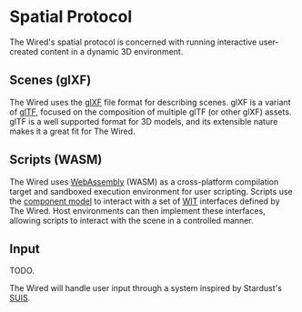 # Spatial Protocol

The Wired's spatial protocol is concerned with running interactive user-created content in a dynamic 3D environment.

## Scenes (glXF)

The Wired uses the [glXF](https://github.com/KhronosGroup/glXF) file format for describing scenes.
glXF is a variant of [glTF](https://github.com/KhronosGroup/glTF), focused on the composition of multiple glTF (or other glXF) assets.
glTF is a well supported format for 3D models, and its extensible nature makes it a great fit for The Wired.

## Scripts (WASM)

The Wired uses [WebAssembly](https://webassembly.org/) (WASM) as a cross-platform compilation target and sandboxed execution environment for user scripting.
Scripts use the [component model](https://github.com/WebAssembly/component-model) to interact with a set of
[WIT](https://github.com/WebAssembly/component-model/blob/main/design/mvp/WIT.md) interfaces defined by The Wired.
Host environments can then implement these interfaces, allowing scripts to interact with the scene in a controlled manner.

## Input

TODO.

The Wired will handle user input through a system inspired by Stardust's [SUIS](https://docs.rs/stardust-xr-fusion/latest/stardust_xr_fusion/input/index.html).
